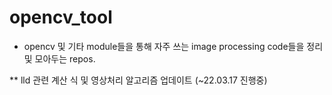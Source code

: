 # opencv_tool

* opencv 및 기타 module들을 통해 자주 쓰는 image processing code들을 정리 및 모아두는 repos.

** lld 관련 계산 식 및 영상처리 알고리즘 업데이트 (~22.03.17 진행중)

